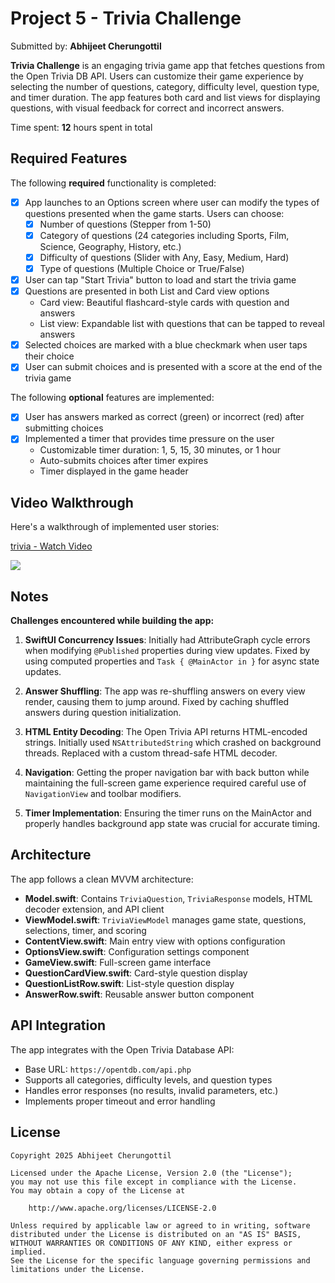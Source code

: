 # Project 5 - Trivia Challenge

Submitted by: **Abhijeet Cherungottil**

**Trivia Challenge** is an engaging trivia game app that fetches questions from the Open Trivia DB API. Users can customize their game experience by selecting the number of questions, category, difficulty level, question type, and timer duration. The app features both card and list views for displaying questions, with visual feedback for correct and incorrect answers.

Time spent: **12** hours spent in total

## Required Features

The following **required** functionality is completed:

- [x] App launches to an Options screen where user can modify the types of questions presented when the game starts. Users can choose:
  - [x] Number of questions (Stepper from 1-50)
  - [x] Category of questions (24 categories including Sports, Film, Science, Geography, History, etc.)
  - [x] Difficulty of questions (Slider with Any, Easy, Medium, Hard)
  - [x] Type of questions (Multiple Choice or True/False)
- [x] User can tap "Start Trivia" button to load and start the trivia game
- [x] Questions are presented in both List and Card view options
  - Card view: Beautiful flashcard-style cards with question and answers
  - List view: Expandable list with questions that can be tapped to reveal answers
- [x] Selected choices are marked with a blue checkmark when user taps their choice
- [x] User can submit choices and is presented with a score at the end of the trivia game
 
The following **optional** features are implemented:

- [x] User has answers marked as correct (green) or incorrect (red) after submitting choices
- [x] Implemented a timer that provides time pressure on the user
  - Customizable timer duration: 1, 5, 15, 30 minutes, or 1 hour
  - Auto-submits choices after timer expires
  - Timer displayed in the game header



## Video Walkthrough

Here's a walkthrough of implemented user stories:

<div>
    <a href="https://www.loom.com/share/1dde990988f941228c465ecc1514a848">
      <p>trivia - Watch Video</p>
    </a>
    <a href="https://www.loom.com/share/1dde990988f941228c465ecc1514a848">
      <img style="max-width:300px;" src="https://cdn.loom.com/sessions/thumbnails/1dde990988f941228c465ecc1514a848-bf1156d34a4cf2ba-full-play.gif">
    </a>
  </div>

## Notes

**Challenges encountered while building the app:**

1. **SwiftUI Concurrency Issues**: Initially had AttributeGraph cycle errors when modifying `@Published` properties during view updates. Fixed by using computed properties and `Task { @MainActor in }` for async state updates.

2. **Answer Shuffling**: The app was re-shuffling answers on every view render, causing them to jump around. Fixed by caching shuffled answers during question initialization.

3. **HTML Entity Decoding**: The Open Trivia API returns HTML-encoded strings. Initially used `NSAttributedString` which crashed on background threads. Replaced with a custom thread-safe HTML decoder.

4. **Navigation**: Getting the proper navigation bar with back button while maintaining the full-screen game experience required careful use of `NavigationView` and toolbar modifiers.

5. **Timer Implementation**: Ensuring the timer runs on the MainActor and properly handles background app state was crucial for accurate timing.

## Architecture

The app follows a clean MVVM architecture:

- **Model.swift**: Contains `TriviaQuestion`, `TriviaResponse` models, HTML decoder extension, and API client
- **ViewModel.swift**: `TriviaViewModel` manages game state, questions, selections, timer, and scoring
- **ContentView.swift**: Main entry view with options configuration
- **OptionsView.swift**: Configuration settings component
- **GameView.swift**: Full-screen game interface
- **QuestionCardView.swift**: Card-style question display
- **QuestionListRow.swift**: List-style question display
- **AnswerRow.swift**: Reusable answer button component

## API Integration

The app integrates with the Open Trivia Database API:
- Base URL: `https://opentdb.com/api.php`
- Supports all categories, difficulty levels, and question types
- Handles error responses (no results, invalid parameters, etc.)
- Implements proper timeout and error handling

## License

    Copyright 2025 Abhijeet Cherungottil

    Licensed under the Apache License, Version 2.0 (the "License");
    you may not use this file except in compliance with the License.
    You may obtain a copy of the License at

        http://www.apache.org/licenses/LICENSE-2.0

    Unless required by applicable law or agreed to in writing, software
    distributed under the License is distributed on an "AS IS" BASIS,
    WITHOUT WARRANTIES OR CONDITIONS OF ANY KIND, either express or implied.
    See the License for the specific language governing permissions and
    limitations under the License.

